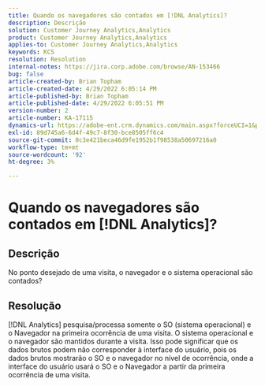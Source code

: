 ```yaml
---
title: Quando os navegadores são contados em [!DNL Analytics]?
description: Descrição
solution: Customer Journey Analytics,Analytics
product: Customer Journey Analytics,Analytics
applies-to: Customer Journey Analytics,Analytics
keywords: KCS
resolution: Resolution
internal-notes: https://jira.corp.adobe.com/browse/AN-153466
bug: false
article-created-by: Brian Topham
article-created-date: 4/29/2022 6:05:14 PM
article-published-by: Brian Topham
article-published-date: 4/29/2022 6:05:51 PM
version-number: 2
article-number: KA-17115
dynamics-url: https://adobe-ent.crm.dynamics.com/main.aspx?forceUCI=1&pagetype=entityrecord&etn=knowledgearticle&id=fa54a4e6-e6c7-ec11-a7b6-0022480a10ee
exl-id: 89d745a6-6d4f-49c7-8f30-bce8505ff6c4
source-git-commit: 0c3e421beca46d9fe1952b1f98538a50697216a0
workflow-type: tm+mt
source-wordcount: '92'
ht-degree: 3%

---
```


# Quando os navegadores são contados em [!DNL Analytics]?

## Descrição


No ponto desejado de uma visita, o navegador e o sistema operacional são contados?


## Resolução


[!DNL Analytics] pesquisa/processa somente o SO (sistema operacional) e o Navegador na primeira ocorrência de uma visita. O sistema operacional e o navegador são mantidos durante a visita. Isso pode significar que os dados brutos podem não corresponder à interface do usuário, pois os dados brutos mostrarão o SO e o navegador no nível de ocorrência, onde a interface do usuário usará o SO e o Navegador a partir da primeira ocorrência de uma visita.

